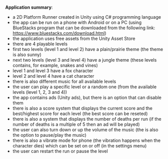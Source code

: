 <strong>Application summary</strong>:
- a 2D Platform Runner created in Unity using C# programming language
- the app can be run on a phone with Android or on a PC (using BlueStacks program that can be downloaded from the following link: https://www.bluestacks.com/download.html)
- the application uses free assets from the Unity Asset Store
- there are 4 playable levels
- first two levels (level 1 and level 2) have a plain/prairie theme (the theme is also sunny)
- next two levels (level 3 and level 4) have a jungle theme (these levels contains, for example, snakes and vines)
- level 1 and level 3 have a fox character
- level 2 and level 4 have a cat character
- there is also different music for all available levels
- the user can play a specific level or a random one (from the available levels (level 1, 2, 3 and 4))
- the app contains ads (Unity ads), but there is an option that can disable them
- there is also a score system that displays the current score and the best/highest score for each level (the best score can be reseted)
- there is also a system that displays the number of deaths per run (if the number of deaths is a multiple of 5 then an ad will be played)
- the user can also turn down or up the volume of the music (the is also the option to pause/play the music)
- there is also a vibrate mode for phone (the vibration happens when the character dies) which can be set on or off (in the settings menu)
- the user can restart the run or pause the level
